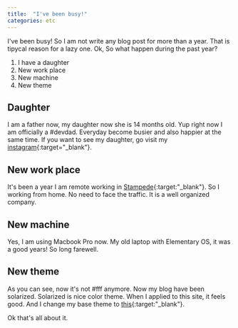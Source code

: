 ```yaml
---
title:  "I've been busy!"
categories: etc
---
```


I've been busy! So I am not write any blog post for more than a year. That is tipycal reason for a lazy one. Ok, So what happen during the past year?

1. I have a daughter
2. New work place
3. New machine
4. New theme

## Daughter
I am a father now, my daughter now she is 14 months old. Yup right now I am officially a #devdad. Everyday become busier and also happier at the same time. If you want to see my daughter, go visit my [instagram](https://www.instagram.com/tonnevlysanjaya/){:target="_blank"}.

## New work place
It's been a year I am remote working in [Stampede](http://stampede-design.com){:target:"_blank"}. So I working from home. No need to face the traffic. It is a well organized company.

## New machine
Yes, I am using Macbook Pro now. My old laptop with Elementary OS, it was a good years! So long farewell.

## New theme
As you can see, now it's not #fff anymore. Now my blog have been solarized. Solarized is nice color theme. When I applied to this site, it feels good. And I change my base theme to [this](https://github.com/getmicah/getmicah.github.io){:target:"_blank"}.

Ok that's all about it.
